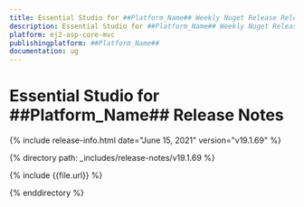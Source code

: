 ```yaml
---
title: Essential Studio for ##Platform_Name## Weekly Nuget Release Release Notes  
description: Essential Studio for ##Platform_Name## Weekly Nuget Release Release Notes  
platform: ej2-asp-core-mvc
publishingplatform: ##Platform_Name##
documentation: ug
---
```


# Essential Studio for  ##Platform_Name##  Release Notes  

{% include release-info.html date="June 15, 2021"   version="v19.1.69"  %} 

{% directory path: _includes/release-notes/v19.1.69 %}

{% include {{file.url}} %}

{% enddirectory %}
